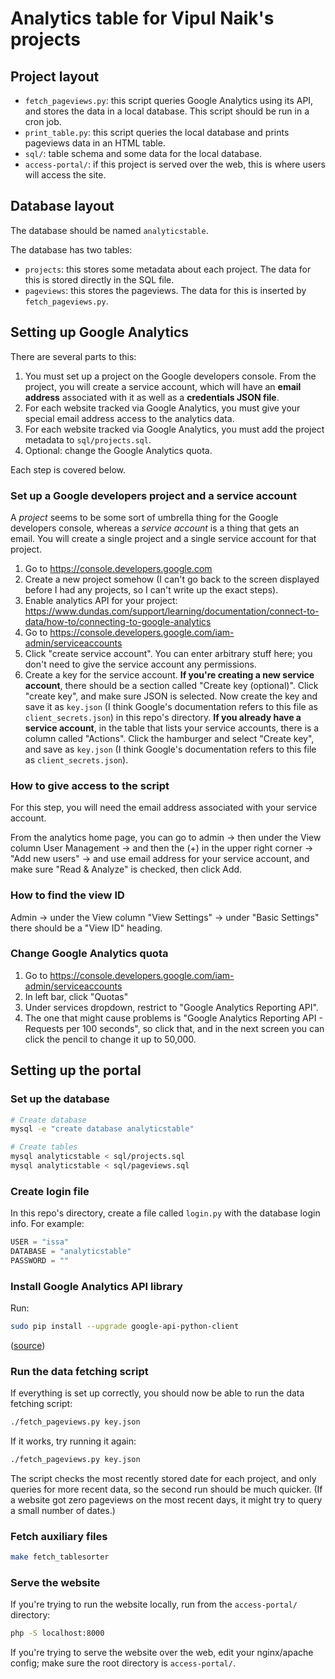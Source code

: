 # Analytics table for Vipul Naik's projects

## Project layout

- `fetch_pageviews.py`: this script queries Google Analytics using its API, and
  stores the data in a local database. This script should be run in a cron job.
- `print_table.py`: this script queries the local database and prints pageviews
  data in an HTML table.
- `sql/`: table schema and some data for the local database.
- `access-portal/`: if this project is served over the web, this is where users
  will access the site.

## Database layout

The database should be named `analyticstable`.

The database has two tables:

- `projects`: this stores some metadata about each project. The data for this
  is stored directly in the SQL file.
- `pageviews`: this stores the pageviews. The data for this is inserted by
  `fetch_pageviews.py`.

## Setting up Google Analytics

There are several parts to this:

1. You must set up a project on the Google developers console. From the
   project, you will create a service account, which will have an **email
   address** associated with it as well as a **credentials JSON file**.
2. For each website tracked via Google Analytics, you must give your special
   email address access to the analytics data.
3. For each website tracked via Google Analytics, you must add the project
   metadata to `sql/projects.sql`.
4. Optional: change the Google Analytics quota.

Each step is covered below.

### Set up a Google developers project and a service account

A _project_ seems to be some sort of umbrella thing for the Google developers
console, whereas a _service account_ is a thing that gets an email. You will
create a single project and a single service account for that project.

1. Go to https://console.developers.google.com
2. Create a new project somehow (I can't go back to the screen displayed before
   I had any projects, so I can't write up the exact steps).
3. Enable analytics API for your project:
   https://www.dundas.com/support/learning/documentation/connect-to-data/how-to/connecting-to-google-analytics
4. Go to https://console.developers.google.com/iam-admin/serviceaccounts
5. Click "create service account". You can enter arbitrary stuff here; you don't
   need to give the service account any permissions.
6. Create a key for the service account. **If you're creating a new service
   account**, there should be a section called "Create key (optional)". Click
   "create key", and make sure JSON is selected. Now create the key and save it
   as `key.json` (I think Google's documentation refers to this file as `client_secrets.json`) in this repo's directory.
   **If you already have a service account**, in the table that lists your
   service accounts, there is a column called "Actions". Click the hamburger
   and select "Create key", and save as `key.json` (I think Google's documentation refers to this file as `client_secrets.json`).

### How to give access to the script

For this step, you will need the email address associated with your service
account.

From the analytics home page, you can go to admin → then under the View column
User Management → and then the (+) in the upper right corner → "Add new users"
→ and use email address for your service account, and make sure "Read &
Analyze" is checked, then click Add.

### How to find the view ID

Admin → under the View column "View Settings" → under "Basic Settings" there
should be a "View ID" heading.

### Change Google Analytics quota

1. Go to https://console.developers.google.com/iam-admin/serviceaccounts
2. In left bar, click "Quotas"
3. Under services dropdown, restrict to "Google Analytics Reporting API".
4. The one that might cause problems is "Google Analytics Reporting API - Requests
   per 100 seconds", so click that, and in the next screen you can click the
   pencil to change it up to 50,000.

## Setting up the portal

### Set up the database

```bash
# Create database
mysql -e "create database analyticstable"

# Create tables
mysql analyticstable < sql/projects.sql
mysql analyticstable < sql/pageviews.sql
```

### Create login file

In this repo's directory, create a file called `login.py` with the database login info.
For example:

```python
USER = "issa"
DATABASE = "analyticstable"
PASSWORD = ""
```

### Install Google Analytics API library

Run:

```bash
sudo pip install --upgrade google-api-python-client
```

([source](https://developers.google.com/analytics/devguides/reporting/core/v4/quickstart/service-py#2_install_the_client_library))

### Run the data fetching script

If everything is set up correctly, you should now be able to run the data
fetching script:

```bash
./fetch_pageviews.py key.json
```

If it works, try running it again:

```bash
./fetch_pageviews.py key.json
```

The script checks the most recently stored date for each project, and only
queries for more recent data, so the second run should be much quicker. (If a
website got zero pageviews on the most recent days, it might try to query a
small number of dates.)

### Fetch auxiliary files

```bash
make fetch_tablesorter
```

### Serve the website

If you're trying to run the website locally, run from the `access-portal/` directory:

```bash
php -S localhost:8000
```

If you're trying to serve the website over the web, edit your nginx/apache
config; make sure the root directory is `access-portal/`.
